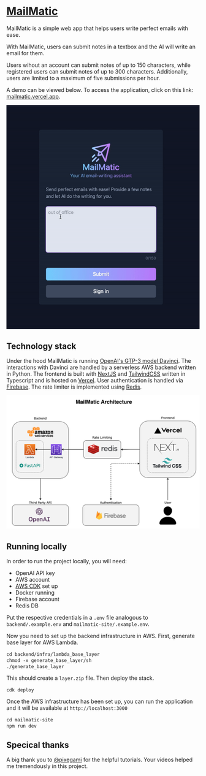 # [MailMatic](https://mailmatic.vercel.app/)

MailMatic is a simple web app that helps users write perfect emails with ease.

With MailMatic, users can submit notes in a textbox and the AI will write an email for them.

Users wihout an account can submit notes of up to 150 characters, while registered users can submit notes of up to 300 characters. Additionally, users are limited to a maximum of five submissions per hour.

A demo can be viewed below. To access the application, click on this link: [mailmatic.vercel.app](https://mailmatic.vercel.app/).

![mailmatic-demo](./img/demo.gif)

## Technology stack

Under the hood MailMatic is running [OpenAI's GTP-3 model Davinci](https://beta.openai.com/docs/models/gpt-3). The interactions with Davinci are handled by a serverless AWS backend written in Python. The frontend is built with [NextJS](https://nextjs.org/) and [TailwindCSS](https://tailwindcss.com/) written in Typescript and is hosted on [Vercel](https://vercel.com/dashboard). User authentication is handled via [Firebase](https://firebase.google.com/). The rate limiter is implemented using [Redis](https://redis.com/).

![mailmatic-architecture](./img/mailmatic-architecture.png)

## Running locally

In order to run the project locally, you will need:

- OpenAI API key
- AWS account
- [AWS CDK](https://aws.amazon.com/cdk/) set up
- Docker running
- Firebase account
- Redis DB

Put the respective credentials in a `.env` file analogous to `backend/.example.env` and `mailmatic-site/.example.env`.

Now you need to set up the backend infrastructure in AWS. First, generate base layer for AWS Lambda.

```
cd backend/infra/lambda_base_layer
chmod -x generate_base_layer/sh
./generate_base_layer
```

This should create a `layer.zip` file. Then deploy the stack.

```
cdk deploy
```

Once the AWS infrastructure has been set up, you can run the application and it will be available at `http://localhost:3000`

```
cd mailmatic-site
npm run dev
```

## Specical thanks

A big thank you to [@pixegami](https://github.com/pixegami) for the helpful tutorials. Your videos helped me tremendously in this project.
